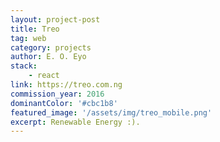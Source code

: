 ```yaml
---
layout: project-post
title: Treo
tag: web
category: projects
author: E. O. Eyo
stack:
    - react
link: https://treo.com.ng
commission_year: 2016
dominantColor: '#cbc1b8'
featured_image: '/assets/img/treo_mobile.png'
excerpt: Renewable Energy :).
---
```


